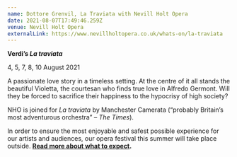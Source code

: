 ```yaml
---
name: Dottore Grenvil, La Traviata with Nevill Holt Opera
date: 2021-08-07T17:49:46.259Z
venue: Nevill Holt Opera
externalLink: https://www.nevillholtopera.co.uk/whats-on/la-traviata
---
```

<!--StartFragment-->

**Verdi’s *La traviata***

4, 5, 7, 8, 10 August 2021

A passionate love story in a timeless setting. At the centre of it all stands the beautiful Violetta, the courtesan who finds true love in Alfredo Germont. Will they be forced to sacrifice their happiness to the hypocrisy of high society?

NHO is joined for *La traviata* by Manchester Camerata (“probably Britain’s most adventurous orchestra” – *The Times*).

In order to ensure the most enjoyable and safest possible experience for our artists and audiences, our opera festival this summer will take place outside. **[Read more about what to expect](https://www.nevillholtopera.co.uk/news/nho-summer-opera-festival-2021).**

<!--EndFragment-->